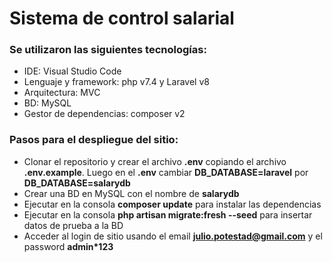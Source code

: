 # Sistema de control salarial
### Se utilizaron las siguientes tecnologías:
 - IDE: Visual Studio Code
 - Lenguaje y framework: php v7.4 y Laravel v8
 - Arquitectura: MVC
 - BD: MySQL
 - Gestor de dependencias: composer v2

### Pasos para el despliegue del sitio:
  - Clonar el repositorio y crear el archivo **.env** copiando el archivo **.env.example**. Luego en el **.env** cambiar **DB_DATABASE=laravel** por **DB_DATABASE=salarydb**
  - Crear una BD en MySQL con el nombre de **salarydb**
  - Ejecutar en la consola **composer update** para instalar las dependencias
  - Ejecutar en la consola **php artisan migrate:fresh --seed** para insertar datos de prueba a la BD
  - Acceder al login de sitio usando el email **julio.potestad@gmail.com** y el password **admin*123**

